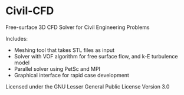 # Civil-CFD
Free-surface 3D CFD Solver for Civil Engineering Problems

Includes:
* Meshing tool that takes STL files as input
* Solver with VOF algorithm for free surface flow, and k-E turbulence model
* Parallel solver using PetSc and MPI
* Graphical interface for rapid case development

Licensed under the GNU Lesser General Public License Version 3.0 

